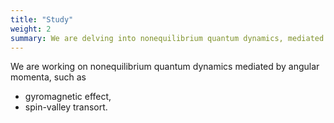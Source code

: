 ```yaml
---
title: "Study"
weight: 2
summary: We are delving into nonequilibrium quantum dynamics, mediated by angular momentum, in diverse systems like quark-gluon plasmas, ultra-cold atoms, micro/nano-mechanical systems, and spin-valleytronic systems. Our research encompasses timescales from femtoseconds to milliseconds.
---
```


We are working on nonequilibrium quantum dynamics mediated by angular momenta, such as  

- gyromagnetic effect,
- spin-valley transort.



<!--
# Gyromagnetic effects
# Spin-valley transport
-->

